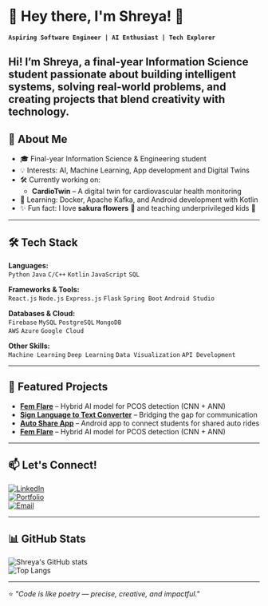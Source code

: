 # 🌸 Hey there, I'm Shreya! 👋

**`Aspiring Software Engineer | AI Enthusiast | Tech Explorer`**

Hi! I’m Shreya, a final-year Information Science student passionate about building intelligent systems, solving real-world problems, and creating projects that blend creativity with technology. 
---

## 🚀 About Me
- 🎓 Final-year Information Science & Engineering student
- 💡 Interests: AI, Machine Learning, App development and Digital Twins
- 🛠️ Currently working on:  
  - **CardioTwin** – A digital twin for cardiovascular health monitoring  
- 🌱 Learning: Docker, Apache Kafka, and Android development with Kotlin
- ✨ Fun fact: I love **sakura flowers** 🌸 and teaching underprivileged kids 💛

---

## 🛠️ Tech Stack
**Languages:**  
`Python` `Java` `C/C++` `Kotlin` `JavaScript` `SQL`

**Frameworks & Tools:**  
`React.js` `Node.js` `Express.js` `Flask` `Spring Boot` `Android Studio`

**Databases & Cloud:**  
`Firebase` `MySQL` `PostgreSQL` `MongoDB`  
`AWS` `Azure` `Google Cloud`

**Other Skills:**  
`Machine Learning` `Deep Learning` `Data Visualization` `API Development`

---

## 📌 Featured Projects
- **[Fem Flare](#)** – Hybrid AI model for PCOS detection (CNN + ANN)  
- **[Sign Language to Text Converter](#)** – Bridging the gap for communication  
- **[Auto Share App](#)** – Android app to connect students for shared auto rides
- **[Fem Flare](#)** – Hybrid AI model for PCOS detection (CNN + ANN) 

---

## 📫 Let's Connect!
[![LinkedIn](https://img.shields.io/badge/LinkedIn-0A66C2?style=for-the-badge&logo=linkedin&logoColor=white)](https://www.linkedin.com/in/YOUR-LINKEDIN/)  
[![Portfolio](https://img.shields.io/badge/Portfolio-000000?style=for-the-badge&logo=About.me&logoColor=white)](https://your-portfolio-link.com)  
[![Email](https://img.shields.io/badge/Email-D14836?style=for-the-badge&logo=gmail&logoColor=white)](mailto:your-email@example.com)  

---

## 📊 GitHub Stats
![Shreya's GitHub stats](https://github-readme-stats.vercel.app/api?username=Shreya-196&show_icons=true&theme=tokyonight)  
![Top Langs](https://github-readme-stats.vercel.app/api/top-langs/?username=Shreya-196&layout=compact&theme=tokyonight)

---

⭐ *"Code is like poetry — precise, creative, and impactful."*  
